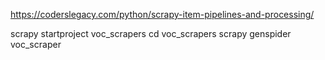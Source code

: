 https://coderslegacy.com/python/scrapy-item-pipelines-and-processing/

scrapy startproject voc_scrapers
cd voc_scrapers
scrapy genspider voc_scraper
